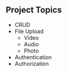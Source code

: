 ## Project Topics
* CRUD
* File Upload
  * Video
  * Audio
  * Photo
* Authentication
* Authorization
